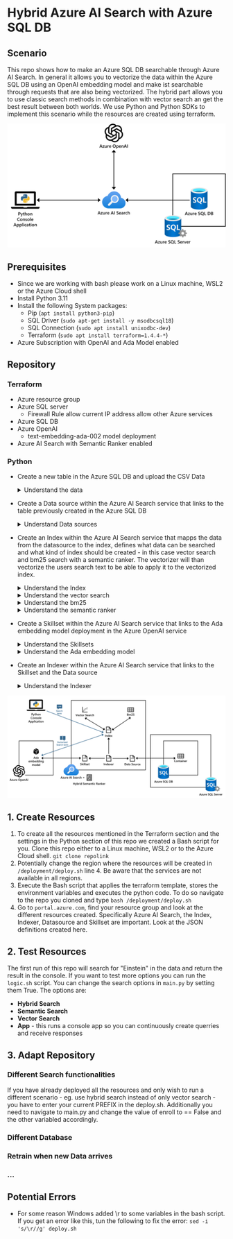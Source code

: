 # Hybrid Azure AI Search with Azure SQL DB

## Scenario
This repo shows how to make an Azure SQL DB searchable through Azure AI Search. In general it allows you to vectorize the data within the Azure SQL DB using an OpenAI embedding model and make ist searchable through requests that are also being vectorized. The hybrid part allows you to use classic search methods in combination with vector search an get the best result between both worlds.
We use Python and Python SDKs to implement this scenario while the resources are created using terraform.

![High Level Architecture of the Scenario showing Azure AI Search in the middle connected to Azure SQL DB, Azure OpenAI and the Python app.](/data/Architecture.png)

## Prerequisites 
- Since we are working with bash please work on a Linux machine, WSL2 or the Azure Cloud shell
- Install Python
    3.11
- Install the following System packages:
    - Pip (`apt install python3-pip`)
    - SQL Driver (`sudo apt-get install -y msodbcsql18`)
    - SQL Connection (`sudo apt install unixodbc-dev`)
    - Terraform (`sudo apt install terraform=1.4.4-*`)
- Azure Subscription with OpenAI and Ada Model enabled

## Repository

### Terraform
- Azure resource group
- Azure SQL server
    - Firewall Rule
        allow current IP address
        allow other Azure services
- Azure SQL DB
- Azure OpenAI
    - text-embedding-ada-002 model deployment
- Azure AI Search with Semantic Ranker enabled

### Python
- Create a new table in the Azure SQL DB and upload the CSV Data
    <details>
    <summary>
        Understand the data
    </summary>
    We are using the list of all nobelprize winners since 1901 containing the year they received the price, the discipline they work in, their name and a description of why they won the price.

    | year  | discipline | winner | description |
    | ----- | ---------- | ------ | ----------- | 
    | 1901  | chemistry  | Jacobus van Hoff | in recognition of the extraordinary services he has rendered by the discovery of the laws of chemical dynamics and osmotic pressure in solutions |
    | 1901  | literature | Sully Prudhomme | in special recognition of his poetic composition, which gives evidence of lofty idealism, artistic perfection and a rare combination of the qualities of both heart and intellect |

    </details>
- Create a Data source within the Azure AI Search service that links to the table previously created in the Azure SQL DB
    <details>
    <summary>
        Understand Data sources
    </summary>
        The Data sources that can be defined in the Azure AI Search service provide connection information for on demand or scheduled data refresh of a target index, pulling data from supported Azure data sources.
     
     ```json
        {
        "name": "nobelprizewinners-azuresqlcon", #Name of the data source
        "description": null, #Anything you want, or nothing at all
        "type": "azuresql", #Must be a supported data source
        "subtype": null,
        "credentials": { #Connection string for your data source
            "connectionString": "..."
        },
        "container": {
            "name": "[nobelprizewinners]", #Name of the table, view, collection, or blob container you wish to index
            "query": null
        },
        "dataChangeDetectionPolicy": null,
        "dataDeletionDetectionPolicy": null,
        "encryptionKey": null,
        "identity": null
        }
    ```


    </details>
- Create an Index within the Azure AI Search service that mapps the data from the datasource to the index, defines what data can be searched and what kind of index should be created - in this case vector search and bm25 search with a semantic ranker. The vectorizer will than vectorize the users search text to be able to apply it to the vectorized index.
    <details>
    <summary>
        Understand the Index
    </summary>

    ```json
        {  
        "name": "aiindex", #Name of the index
        "fields": [ #Fields to be created in the index that will be filled by the data from the DB
            {  
                "name": "db_table_description", #Name of the field
                "type": "SearchFieldDataType.String", #Type of the field being indexed
                "searchable": true (default where applicable) | false (only Edm.String and Collection(Edm.String) fields can be searchable),  
                "filterable": true (default) | false,  
                "sortable": true (default where applicable) | false (Collection(Edm.String) fields cannot be sortable),  
                "facetable": true (default where applicable) | false (Edm.GeographyPoint fields cannot be facetable),
            },
            {
                "name": "vector", #Needed to write the vector received from OpenAI into
                "type": "Collection(Edm.Single)",
                "dimensions": 1536, #
                "vectorSearchProfile": "hnsw-profile",
                "searchable": true,
                "retrievable": true
            },
            { ... 
            }
        ],
        "vectorizers": [ #This is where the user request will be sent
            {
                "name": "openai-ada", #Name of the vectorizer
                "kind": "azureOpenAI", #Value of predefinded kinds that sets the expectations against the following parameters
                "azureOpenAIParameters": { #Predefined key following kind
                    "resourceUri": "https://region.openai.azure.com/", #address of the OpenAI Service that will be used for vestorization
                    "deploymentId": "adadeployment", #Name you gave the text embedding model deployment
                    "apiKey": "xxx", #Key of your Azure OpenAI Service
                }
            }
        ],
        "vectorSearch": {
            "algorithms": [
                {
                    "name": "hnsw-config",
                    "kind": "hnsw",
                    "hnswParameters": {
                        "metric": "cosine",
                        "m": 4,
                        "efConstruction": 400,
                        "efSearch": 500
                    },
                    "exhaustiveKnnParameters": null
                },
                {
                    "name": "exhaustiveknn-config",
                    "kind": "exhaustiveKnn",
                    "hnswParameters": null,
                    "exhaustiveKnnParameters": {
                        "metric": "cosine"
                    }
                }
            ],
        },
        "profiles": [
            {
                "name": "hnsw-profile", #Name of the profile
                "algorithm": "hnsw-config", #There are two algorithms in Azure AI Search for vector search: KNN and HNSW, see below for more details,
                "vectorizer": "openai-ada" #Name of the vectorizer you chose
            },
            {
                "name": "knn-profile",
                "algorithm": "exhaustiveknn-config",
                "vectorizer": "openai-ada"
            }
        ],
        "similarity": (optional) {
            "@odata.type": "#Microsoft.Azure.Search.BM25Similarity",
            "k1": null,
            "b": null
        },
        "semantic": {
            "defaultConfiguration": null,
            "configurations": [
                {
                    "name": "aiindex-semantic",
                    "prioritizedFields": {
                        "titleField": null,
                        "prioritizedContentFields": [
                            {
                                "fieldName": "chunk"
                            }
                        ],
                        "prioritizedKeywordsFields": []
                    }
                }
            ]
        }
        }        
    ```
    </details>

    <details>
    <summary>
        Understand the vector search
    </summary>

    </details>
    <details>
    <summary>
        Understand the bm25
    </summary>

    </details>
    <details>
    <summary>
        Understand the semantic ranker
    </summary>

    </details>
- Create a Skillset within the Azure AI Search service that links to the Ada embedding model deployment in the Azure OpenAI service
    <details>
    <summary>
        Understand the Skillsets
    </summary>

    ```json
        {
            "skills": [
                {
                    "@odata.type": "#Microsoft.Skills.Text.SplitSkill",
                    "name": "#1", #Name of the Skill
                    "description": null,
                    "context": "/document/reviews_text", #Scope of the operation, which could be once per document or once for each item in a collection
                    "defaultLanguageCode": "en",
                    "textSplitMode": "pages",
                    "maximumPageLength": 5000,
                    "inputs": [ #Originate from nodes in an enriched document
                        {
                            "name": "text",
                            "source": "/document/reviews_text" #Identify a given node
                        }
                    ],
                    "outputs": [ #send back to the enriched document as a new node
                        {
                            "name": "textItems",
                            "targetName": "pages"
                        }
                    ]
                },
                {
                    "@odata.type": "#Microsoft.Skills.Text.SentimentSkill",
                    "name": "#2",
                    "description": null,
                    "context": "/document/reviews_text/pages/*",
                    "defaultLanguageCode": "en",
                    "inputs": [
                        {
                            "name": "text",
                            "source": "/document/reviews_text/pages/*",
                        }
                    ],
                    "outputs": [
                        {
                            "name": "sentiment",
                            "targetName": "sentiment"
                        },
                        {
                            "name": "confidenceScores",
                            "targetName": "confidenceScores"
                        },
                        {
                            "name": "sentences",
                            "targetName": "sentences"
                        }
                    ]
                }
            . . .
        ]
        }
    ```

    </details>
    <details>
    <summary>
        Understand the Ada embedding model
    </summary>

    </details>
- Create an Indexer within the Azure AI Search service that links to the Skillset and the Data source
    <details>
    <summary>
        Understand the Indexer
    </summary>

    </details>
![More detailed Architecture of the Scenario showing Azure AI Search in the middle connected to Azure SQL DB, Azure OpenAI and the Python app.](/data/Architecture_Detail.png)

## 1. Create Resources
1. To create all the resources mentioned in the Terraform section and the settings in the Python section of this repo we created a Bash script for you.
Clone this repo either to a Linux machine, WSL2 or to the Azure Cloud shell.
```git clone repolink```
1. Potentially change the region where the resources will be created in `/deployment/deploy.sh` line 4. Be aware that the services are not available in all regions.
1. Execute the Bash script that applies the terraform template, stores the environment variables and executes the python code. To do so navigate to the repo you cloned and type
```bash /deployment/deploy.sh```
1. Go to `portal.azure.com`, find your resource group and look at the different resources created. Specifically Azure AI Search, the Index, Indexer, Datasource and Skillset are important. Look at the JSON definitions created here.

## 2. Test Resources
The first run of this repo will search for "Einstein" in the data and return the result in the console. If you want to test more options you can run the ```logic.sh``` script. You can change the search options in ```main.py``` by setting them True. The options are:
- **Hybrid Search**
- **Semantic Search**
- **Vector Search**
- **App** - this runs a console app so you can continuously create querries and receive responses

## 3. Adapt Repository

### Different Search functionalities
If you have already deployed all the resources and only wish to run a different scenario - eg. use hybrid search instead of only vector search - you have to enter your current PREFIX in the deploy.sh. Additionally you need to navigate to main.py and change the value of enroll to == False and the other variabled accordingly.

### Different Database

### Retrain when new Data arrives

### ...

## Potential Errors

- For some reason Windows added \r to some variables in the bash script. If you get an error like this, tun the following to fix the error: ```sed -i 's/\r//g' deploy.sh```